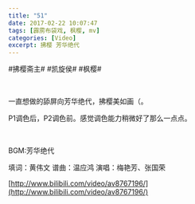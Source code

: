 ```yaml
---
title: "51"
date: 2017-02-22 10:07:47
tags: [霹雳布袋戏, 枫樱, mv]
categories: [Video]
excerpt: 拂樱 芳华绝代
---
```


<p dir="ltr"  >#拂樱斋主#&nbsp;#凯旋侯#&nbsp;#枫樱#</p> 
<p dir="ltr"  >&nbsp;</p> 
<p dir="ltr"  >一直想做的舔屏向芳华绝代，拂樱美如画（。</p> 
<p dir="ltr"  >P1调色后，P2调色前。感觉调色能力稍微好了那么一点点。</p> 
<p dir="ltr"  >&nbsp;</p> 
<p dir="ltr"  >BGM:芳华绝代</p> 
<p dir="ltr"  >填词：黄伟文&nbsp;谱曲：温应鸿&nbsp;演唱：梅艳芳、张国荣</p>

[http://www.bilibili.com/video/av8767196/](http://www.bilibili.com/video/av8767196/)